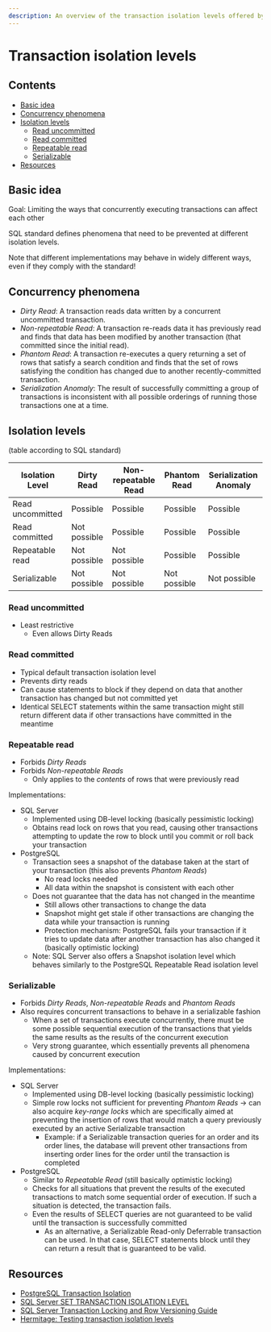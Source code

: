 ```yaml
---
description: An overview of the transaction isolation levels offered by relational databases
---
```


# Transaction isolation levels

## Contents

-   [Basic idea](#basic-idea)
-   [Concurrency phenomena](#concurrency-phenomena)
-   [Isolation levels](#isolation-levels)
    -   [Read uncommitted](#read-uncommitted)
    -   [Read committed](#read-committed)
    -   [Repeatable read](#repeatable-read)
    -   [Serializable](#serializable)
-   [Resources](#resources)

## Basic idea

Goal: Limiting the ways that concurrently executing transactions can affect each other

SQL standard defines phenomena that need to be prevented at different isolation levels.

Note that different implementations may behave in widely different ways, even if they comply with the standard!

## Concurrency phenomena

-   _Dirty Read_: A transaction reads data written by a concurrent uncommitted transaction.
-   _Non-repeatable Read_: A transaction re-reads data it has previously read and finds that data has been modified by another transaction (that committed since the initial read).
-   _Phantom Read_: A transaction re-executes a query returning a set of rows that satisfy a search condition and finds that the set of rows satisfying the condition has changed due to another recently-committed transaction.
-   _Serialization Anomaly_: The result of successfully committing a group of transactions is inconsistent with all possible orderings of running those transactions one at a time.

## Isolation levels

(table according to SQL standard)

| Isolation Level  | Dirty Read   | Non-repeatable Read | Phantom Read | Serialization Anomaly |
| ---------------- | ------------ | ------------------- | ------------ | --------------------- |
| Read uncommitted | Possible     | Possible            | Possible     | Possible              |
| Read committed   | Not possible | Possible            | Possible     | Possible              |
| Repeatable read  | Not possible | Not possible        | Possible     | Possible              |
| Serializable     | Not possible | Not possible        | Not possible | Not possible          |

### Read uncommitted

-   Least restrictive
    -   Even allows Dirty Reads

### Read committed

-   Typical default transaction isolation level
-   Prevents dirty reads
-   Can cause statements to block if they depend on data that another transaction has changed but not committed yet
-   Identical SELECT statements within the same transaction might still return different data if other transactions have committed in the meantime

### Repeatable read

-   Forbids _Dirty Reads_ 
-   Forbids _Non-repeatable Reads_
    -   Only applies to the _contents_ of rows that were previously read

Implementations:

-   SQL Server
    -   Implemented using DB-level locking (basically pessimistic locking)
    -   Obtains read lock on rows that you read, causing other transactions attempting to update the row to block until you commit or roll back your transaction
-   PostgreSQL
    -   Transaction sees a snapshot of the database taken at the start of your transaction (this also prevents _Phantom Reads_)
        -   No read locks needed
        -   All data within the snapshot is consistent with each other
    -   Does not guarantee that the data has not changed in the meantime
        -   Still allows other transactions to change the data
        -   Snapshot might get stale if other transactions are changing the data while your transaction is running
        -   Protection mechanism: PostgreSQL fails your transaction if it tries to update data after another transaction has also changed it (basically optimistic locking)
    -   Note: SQL Server also offers a Snapshot isolation level which behaves similarly to the PostgreSQL Repeatable Read isolation level

### Serializable

-   Forbids _Dirty Reads_, _Non-repeatable Reads_ and _Phantom Reads_
-   Also requires concurrent transactions to behave in a serializable fashion
    -   When a set of transactions execute concurrently, there must be some possible sequential execution of the transactions that yields the same results as the results of the concurrent execution
    -   Very strong guarantee, which essentially prevents all phenomena caused by concurrent execution

Implementations:

-   SQL Server
    -   Implemented using DB-level locking (basically pessimistic locking)
    -   Simple row locks not sufficient for preventing _Phantom Reads_ -> can also acquire _key-range locks_ which are specifically aimed at preventing the insertion of rows that would match a query previously executed by an active Serializable transaction
        -   Example: if a Serializable transaction queries for an order and its order lines, the database will prevent other transactions from inserting order lines for the order until the transaction is completed
-   PostgreSQL
    -   Similar to _Repeatable Read_ (still basically optimistic locking)
    -   Checks for all situations that prevent the results of the executed transactions to match some sequential order of execution. If such a situation is detected, the transaction fails.
    -   Even the results of SELECT queries are not guaranteed to be valid until the transaction is successfully committed
        -   As an alternative, a Serializable Read-only Deferrable transaction can be used. In that case, SELECT statements block until they can return a result that is guaranteed to be valid.

## Resources

-   [PostgreSQL Transaction Isolation](https://www.postgresql.org/docs/current/static/transaction-iso.html)
-   [SQL Server SET TRANSACTION ISOLATION LEVEL](https://docs.microsoft.com/en-us/sql/t-sql/statements/set-transaction-isolation-level-transact-sql?view=sql-server-2017)
-   [SQL Server Transaction Locking and Row Versioning Guide](https://docs.microsoft.com/en-us/sql/relational-databases/sql-server-transaction-locking-and-row-versioning-guide?view=sql-server-2017)
-   [Hermitage: Testing transaction isolation levels](https://github.com/ept/hermitage)
